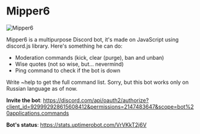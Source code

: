 # Mipper6

![Mipper6](https://mipper6.cf/resources/Mipper6.png)

Mipper6 is a multipurpose Discord bot, it's made on JavaScript using discord.js library.
Here's something he can do:

* Moderation commands (kick, clear (purge), ban and unban)
* Wise quotes (not so wise, but... nevermind)
* Ping command to check if the bot is down

Write ~help to get the full command list. Sorry, but this bot works only on Russian language as of now.

**Invite the bot**: https://discord.com/api/oauth2/authorize?client_id=929992928615608412&permissions=2147483647&scope=bot%20applications.commands

**Bot's status**: https://stats.uptimerobot.com/VrVKkT2j6V
